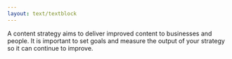 ```yaml
---
layout: text/textblock
---
```

A content strategy aims to deliver improved content to businesses and people. It is important to set goals and measure the output of your strategy so it can continue to improve.
